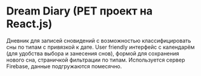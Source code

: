 # Dream Diary (PET проект на React.js)

Дневник для записей сновидений с возможностью классифицировать сны по типам с привязкой к дате. User friendly интерфейс с календарём (для удобства выбора и занесения снов), формой для сохранения нового сна, страничкой фильтрации по типам. Используется сервер Firebase, данные подгружаются помесячно.
